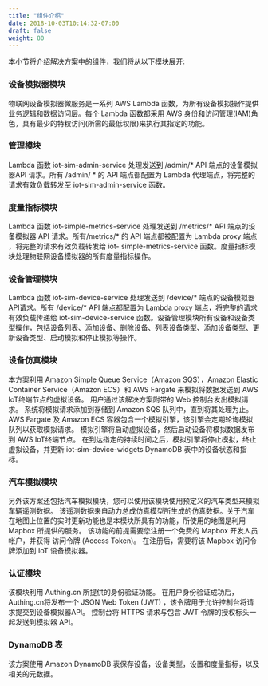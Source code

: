 ```yaml
---
title: "组件介绍"
date: 2018-10-03T10:14:32-07:00
draft: false
weight: 80
---
```


本小节将介绍解决方案中的组件，我们将从以下模块展开:

### 设备模拟器模块
物联网设备模拟器微服务是一系列 AWS Lambda 函数，为所有设备模拟操作提供业务逻辑和数据访问层。每个 Lambda 函数都采用 AWS 身份和访问管理(IAM)角色，具有最少的特权访问(所需的最低权限)来执行其指定的功能。 
### 管理模块 
Lambda 函数 iot-sim-admin-service 处理发送到 /admin/* API 端点的设备模拟器API 请求。所有 /admin/ * 的 API 端点都配置为 Lambda 代理端点，将完整的请求有效负载转发至 iot-sim-admin-service 函数。 
### 度量指标模块 
Lambda 函数 iot-simple-metrics-service 处理发送到 /metrics/* API 端点的设备模拟器 API 请求。所有/metrics/* 的 API 端点都被配置为 Lambda proxy 端点 ，将完整的请求有效负载转发给 iot- simple-metrics-service 函数。度量指标模块处理物联网设备模拟器的所有度量指标操作。

### 设备管理模块
Lambda 函数 iot-sim-device-service 处理发送到 /device/* 端点的设备模拟器 API请求。所有 /device/* API 端点都配置为 Lambda proxy 端点，将完整的请求有效负载传递给 iot-sim-device-service 函数。设备管理模块所有设备和设备类型操作，包括设备列表、添加设备、删除设备、列表设备类型、添加设备类型、更新设备类型、启动模拟和停止模拟等操作。 
### 设备仿真模块 
本方案利用 Amazon Simple Queue Service（Amazon SQS），Amazon Elastic Container Service（Amazon ECS）和 AWS Fargate 来模拟将数据发送到 AWS IoT终端节点的虚拟设备。 用户通过该解决方案附带的 Web 控制台发出模拟请求。 系统将模拟请求添加到存储到 Amazon SQS 队列中，直到将其处理为止。 AWS Fargate 及 Amazon ECS 容器包含一个模拟引擎，该引擎会定期轮询模拟队列以获取模拟请求。 模拟引擎将启动虚拟设备，然后启动设备将模拟数据发布到 AWS IoT终端节点。 在到达指定的持续时间之后，模拟引擎将停止模拟，终止虚拟设备，并更新 iot-sim-device-widgets DynamoDB 表中的设备状态和指标。 

### 汽车模拟模块 
另外该方案还包括汽车模拟模块，您可以使用该模块使用预定义的汽车类型来模拟车辆遥测数据。 该遥测数据来自动力总成仿真模型所生成的仿真数据。关于汽车在地图上位置的实时更新功能也是本模块所具有的功能，所使用的地图是利用 Mapbox 所提供的服务。 该功能的前提需要您注册一个免费的 Mapbox 开发人员帐户，并获得 访问令牌 (Access Token)。 在注册后，需要将该 Mapbox 访问令牌添加到 IoT 设备模拟器。 

### 认证模块 
该模块利用 Authing.cn 所提供的身份验证功能。 在用户身份验证成功后，Authing.cn将发布一个 JSON Web Token (JWT) ，该令牌用于允许控制台将请求提交到设备模拟器API。 控制台将 HTTPS 请求与包含 JWT 令牌的授权标头一起发送到模拟器 API。

### DynamoDB 表 
该方案使用 Amazon DynamoDB 表保存设备，设备类型，设置和度量指标，以及相关的元数据。